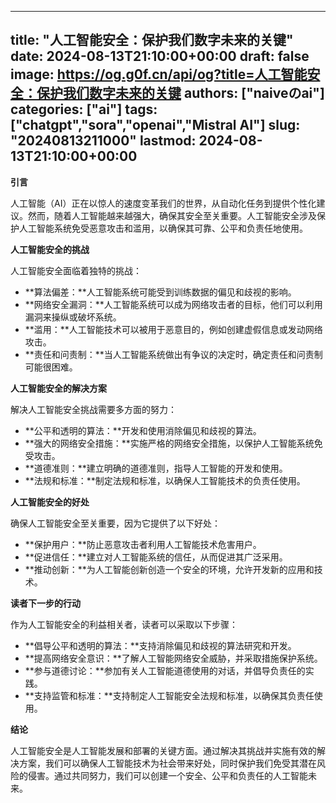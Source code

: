 
---
title: "人工智能安全：保护我们数字未来的关键"
date: 2024-08-13T21:10:00+00:00
draft: false
image: https://og.g0f.cn/api/og?title=人工智能安全：保护我们数字未来的关键
authors: ["naiveのai"]
categories: ["ai"]
tags: ["chatgpt","sora","openai","Mistral AI"]
slug: "20240813211000"
lastmod: 2024-08-13T21:10:00+00:00
---
**引言**

人工智能（AI）正在以惊人的速度变革我们的世界，从自动化任务到提供个性化建议。然而，随着人工智能越来越强大，确保其安全至关重要。人工智能安全涉及保护人工智能系统免受恶意攻击和滥用，以确保其可靠、公平和负责任地使用。

**人工智能安全的挑战**

人工智能安全面临着独特的挑战：

* **算法偏差：**人工智能系统可能受到训练数据的偏见和歧视的影响。
* **网络安全漏洞：**人工智能系统可以成为网络攻击者的目标，他们可以利用漏洞来操纵或破坏系统。
* **滥用：**人工智能技术可以被用于恶意目的，例如创建虚假信息或发动网络攻击。
* **责任和问责制：**当人工智能系统做出有争议的决定时，确定责任和问责制可能很困难。

**人工智能安全的解决方案**

解决人工智能安全挑战需要多方面的努力：

* **公平和透明的算法：**开发和使用消除偏见和歧视的算法。
* **强大的网络安全措施：**实施严格的网络安全措施，以保护人工智能系统免受攻击。
* **道德准则：**建立明确的道德准则，指导人工智能的开发和使用。
* **法规和标准：**制定法规和标准，以确保人工智能技术的负责任使用。

**人工智能安全的好处**

确保人工智能安全至关重要，因为它提供了以下好处：

* **保护用户：**防止恶意攻击者利用人工智能技术危害用户。
* **促进信任：**建立对人工智能系统的信任，从而促进其广泛采用。
* **推动创新：**为人工智能创新创造一个安全的环境，允许开发新的应用和技术。

**读者下一步的行动**

作为人工智能安全的利益相关者，读者可以采取以下步骤：

* **倡导公平和透明的算法：**支持消除偏见和歧视的算法研究和开发。
* **提高网络安全意识：**了解人工智能网络安全威胁，并采取措施保护系统。
* **参与道德讨论：**参加有关人工智能道德使用的对话，并倡导负责任的实践。
* **支持监管和标准：**支持制定人工智能安全法规和标准，以确保其负责任使用。

**结论**

人工智能安全是人工智能发展和部署的关键方面。通过解决其挑战并实施有效的解决方案，我们可以确保人工智能技术为社会带来好处，同时保护我们免受其潜在风险的侵害。通过共同努力，我们可以创建一个安全、公平和负责任的人工智能未来。